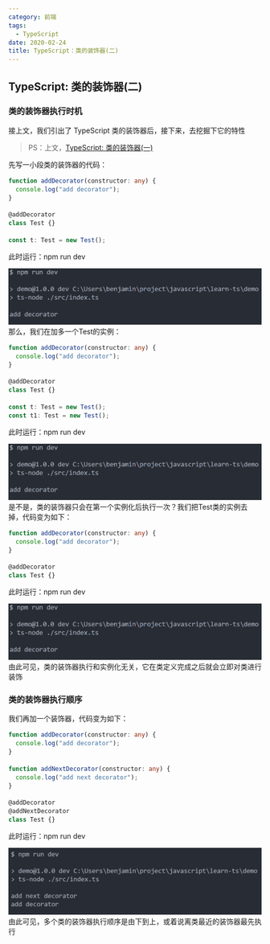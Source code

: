 ```yaml
---
category: 前端
tags:
  - TypeScript
date: 2020-02-24
title: TypeScript：类的装饰器(二)
---
```


<!-- more -->

## TypeScript: 类的装饰器(二)

### 类的装饰器执行时机

接上文，我们引出了 TypeScript 类的装饰器后，接下来，去挖掘下它的特性

> PS：上文，[TypeScript: 类的装饰器(一)](./2020-02-23-ts-decorator.md)

先写一小段类的装饰器的代码：

```typescript
function addDecorator(constructor: any) {
  console.log("add decorator");
}

@addDecorator
class Test {}

const t: Test = new Test();
```

此时运行：npm run dev<br/>

<center>
  <img src="./images/2020-02-24result.png" alt="" style="zoom:50%;" />
</center>
那么，我们在加多一个Test的实例：

```typescript
function addDecorator(constructor: any) {
  console.log("add decorator");
}

@addDecorator
class Test {}

const t: Test = new Test();
const t1: Test = new Test();
```

此时运行：npm run dev<br/>

<center>
  <img src="./images/2020-02-24result.png" alt="" style="zoom:50%;" />
</center>
是不是，类的装饰器只会在第一个实例化后执行一次？我们把Test类的实例去掉，代码变为如下：

```typescript
function addDecorator(constructor: any) {
  console.log("add decorator");
}

@addDecorator
class Test {}
```

此时运行：npm run dev<br/>

<center>
  <img src="./images/2020-02-24result.png" alt="" style="zoom:50%;" />
</center>
由此可见，类的装饰器执行和实例化无关，它在类定义完成之后就会立即对类进行装饰

### 类的装饰器执行顺序

我们再加一个装饰器，代码变为如下：

```typescript
function addDecorator(constructor: any) {
  console.log("add decorator");
}

function addNextDecorator(constructor: any) {
  console.log("add next decorator");
}

@addDecorator
@addNextDecorator
class Test {}
```

此时运行：npm run dev<br/>

<center>
  <img src="./images/2020-02-24result2.png" alt="" style="zoom:50%;" />
</center>
由此可见，多个类的装饰器执行顺序是由下到上，或着说离类最近的装饰器最先执行
